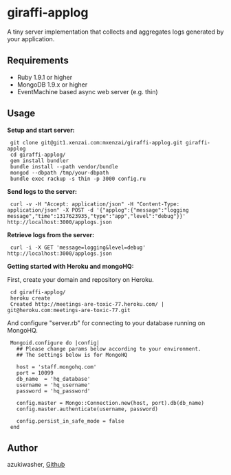 giraffi-applog
============

A tiny server implementation that collects and aggregates logs generated
by your application. 

Requirements
---------------

* Ruby 1.9.1 or higher
* MongoDB 1.9.x or higher
* EventMachine based async web server (e.g. thin)

Usage
---------------

__Setup and start server:__

     git clone git@git1.xenzai.com:mxenzai/giraffi-applog.git giraffi-applog
     cd giraffi-applog/
     gem install bundler
     bundle install --path vendor/bundle
     mongod --dbpath /tmp/your-dbpath
     bundle exec rackup -s thin -p 3000 config.ru

__Send logs to the server:__

     curl -v -H "Accept: application/json" -H "Content-Type: application/json" -X POST -d '{"applog":{"message":"logging message","time":1317623935,"type":"app","level":"debug"}}' http://localhost:3000/applogs.json

__Retrieve logs from the server:__

     curl -i -X GET 'message=logging&level=debug' http://localhost:3000/applogs.json

__Getting started with Heroku and mongoHQ:__

First, create your domain and repository on Heroku.

     cd giraffi-applog/
     heroku create
     Created http://meetings-are-toxic-77.heroku.com/ | git@heroku.com:meetings-are-toxic-77.git

And configure "server.rb" for connecting to your database running on MongoHQ.

     Mongoid.configure do |config|
       ## Please change params below according to your environment.
       ## The settings below is for MongoHQ

       host = 'staff.mongohq.com'    
       port = 10099
       db_name  = 'hq_database'
       username = 'hq_username'
       password = 'hq_password'

       config.master = Mongo::Connection.new(host, port).db(db_name)
       config.master.authenticate(username, password)

       config.persist_in_safe_mode = false  
     end


Author
---------------
azukiwasher, [Github](https://github.com/azukiwasher)
